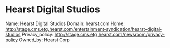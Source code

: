 
# Hearst Digital Studios

Name: Hearst Digital Studios
Domain: hearst.com
Home: http://stage.cms.etg.hearst.com/entertainment-syndication/hearst-digital-studios
Privacy_policy: http://stage.cms.etg.hearst.com/newsroom/privacy-policy
Owned_by: Hearst Corp
